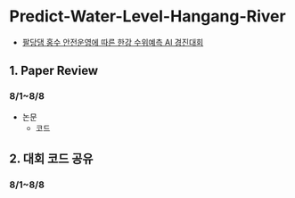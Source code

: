 # Predict-Water-Level-Hangang-River
- [팔당댐 홍수 안전운영에 따른 한강 수위예측 AI 경진대회](https://dacon.io/competitions/official/235949/overview/description)

## 1. Paper Review
### 8/1~8/8
- 논문
  - 코드

## 2. 대회 코드 공유
### 8/1~8/8
